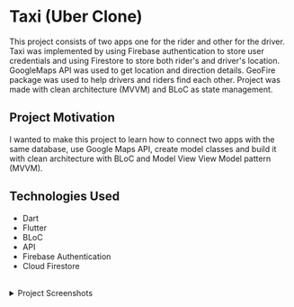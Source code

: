 # Taxi (Uber Clone)

This project consists of two apps one for the rider and other for the driver. Taxi was implemented by using Firebase authentication to store user credentials and using Firestore to store both rider's and driver's location. GoogleMaps API was used to get location and direction details. GeoFire package was used to help drivers and riders find each other. Project was made with clean architecture (MVVM) and BLoC as state management.  

## Project Motivation

I wanted to make this project to learn how to connect two apps with the same database, use Google Maps API, create model classes and build it with clean architecture with BLoC and Model View View Model pattern (MVVM).

## Technologies Used

- Dart
- Flutter
- BLoC
- API
- Firebase Authentication 
- Cloud Firestore

<br />

<details>
  <summary>Project Screenshots</summary>
  <img src="Taxi/taxi1.png" name="screenshot1 width="200" height="400"">
  <img src="Taxi/taxi2.png" name="screenshot2 width="200" height="400"">
  <img src="Taxi/taxi3.png" name="screenshot3 width="200" height="400"">
  <img src="Taxi/taxi4.png" name="screenshot4 width="200" height="400"">
  <img src="Taxi/taxi5.png" name="screenshot5 width="200" height="400"">
  <img src="Taxi/taxi6.png" name="screenshot6 width="200" height="400"">
  <img src="Taxi/taxi7.png" name="screenshot7 width="200" height="400"">
  <img src="Taxi/taxi8.png" name="screenshot8 width="200" height="400"">
  <img src="Taxi/taxi9.png" name="screenshot9 width="200" height="400"">
  <img src="Taxi/taxi10.png" name="screenshot10 width="200" height="400"">
